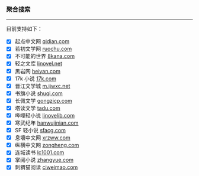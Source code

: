 ### 聚合搜索

---

目前支持如下：

- [x] 起点中文网 [qidian.com](https://qidian.com)
- [x] 若初文学网 [ruochu.com](https://ruochu.com)
- [x] 不可能的世界 [8kana.com](https://8kana.com)
- [x] 轻之文库 [linovel.net](https://linovel.net)
- [x] 黑岩网 [heiyan.com](https://heiyan.com)
- [x] 17k 小说 [17k.com](https://17k.com)
- [x] 晋江文学城 [m.jjwxc.net](https://m.jjwxc.net)
- [x] 书旗小说 [shuqi.com](https://shuqi.com)
- [x] 长佩文学 [gongzicp.com](https://gongzicp.com)
- [x] 塔读文学 [tadu.com](https://tadu.com)
- [x] 哔哩轻小说 [linovelib.com](https://linovelib.com)
- [x] 寒武纪年 [hanwujinian.com](https://www.hanwujinian.com/)
- [x] SF 轻小说 [sfacg.com](https://book.sfacg.com)
- [x] 息壤中文网 [xrzww.com](https://xrzww.com)
- [x] 纵横中文网 [zongheng.com](https://zongheng.com)
- [x] 连城读书 [lc1001.com](http://m.lc1001.com/)
- [x] 掌阅小说 [zhangyue.com](https://m.zhangyue.com)
- [x] 刺猬猫阅读 [ciweimao.com](https://www.ciweimao.com)
